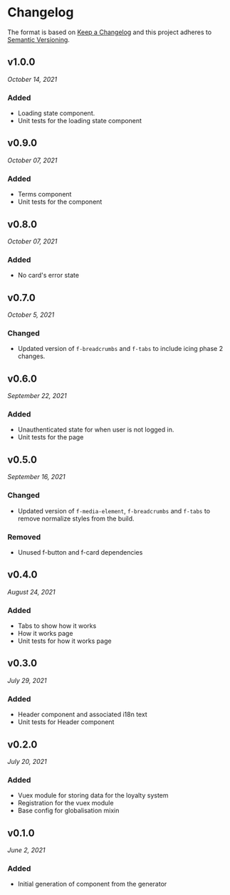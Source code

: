 # Changelog

The format is based on [Keep a Changelog](http://keepachangelog.com/en/1.0.0/)
and this project adheres to [Semantic Versioning](http://semver.org/spec/v2.0.0.html).

v1.0.0
------------------------------
*October 14, 2021*

### Added
- Loading state component.
- Unit tests for the loading state component


v0.9.0
------------------------------
*October 07, 2021*

### Added
- Terms component
- Unit tests for the component


v0.8.0
------------------------------
*October 07, 2021*

### Added
- No card's error state


v0.7.0
------------------------------
*October 5, 2021*

### Changed
- Updated version of `f-breadcrumbs` and `f-tabs` to include icing phase 2 changes.


v0.6.0
------------------------------
*September 22, 2021*

### Added
- Unauthenticated state for when user is not logged in.
- Unit tests for the page


v0.5.0
------------------------------
*September 16, 2021*

### Changed
- Updated version of `f-media-element`, `f-breadcrumbs` and `f-tabs` to remove normalize styles from the build.

### Removed
- Unused f-button and f-card dependencies


v0.4.0
------------------------------
*August 24, 2021*

### Added
- Tabs to show how it works
- How it works page
- Unit tests for how it works page


v0.3.0
------------------------------
*July 29, 2021*

### Added
- Header component and associated i18n text
- Unit tests for Header component


v0.2.0
------------------------------
*July 20, 2021*

### Added
- Vuex module for storing data for the loyalty system
- Registration for the vuex module
- Base config for globalisation mixin


v0.1.0
------------------------------
*June 2, 2021*

### Added
- Initial generation of component from the generator
